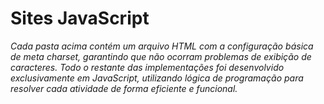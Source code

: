 # Sites JavaScript

*Cada pasta acima contém um arquivo HTML com a configuração básica de meta charset, garantindo que não ocorram problemas de exibição de caracteres. Todo o restante das implementações foi desenvolvido exclusivamente em JavaScript, utilizando lógica de programação para resolver cada atividade de forma eficiente e funcional.* 
 
